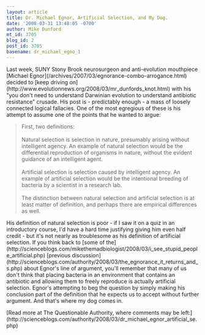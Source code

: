 ```yaml
---
layout: article
title: Dr. Michael Egnor, Artificial Selection, and My Dog.
date: '2008-03-31 13:48:05 -0700'
author: Mike Dunford
mt_id: 3705
blog_id: 2
post_id: 3705
basename: dr_michael_egno_1
---
```

<p>
Last week, SUNY Stony Brook neurosurgeon and anti-evolution mouthpiece [Michael Egnor](/archives/2007/03/egnorance-combo-arrogance.html) decided to [keep driving on](http://www.evolutionnews.org/2008/03/mr_dunfords_knot.html) with his "you don't need to understand Darwinian evolution to understand antibiotic resistance" crusade. His post is - predictably enough - a mass of loosely connected logical fallacies. One of the most egregious of these is his attempt to assume one of the points that he wanted to argue:
</p>

> First, two definitions:
> <br />
> <br />Natural selection is selection in nature, presumably arising without intelligent agency. An example of natural selection would be the differential reproduction of organisms in nature, without the evident guidance of an intelligent agent.
> <br />
> <br />Artificial selection is selection caused by intelligent agency. An example of artificial selection would be the intentional breeding of bacteria by a scientist in a research lab.
> <br />
> <br />The distinction between natural selection and artificial selection is at least matter of definition, and perhaps there are empirical differences as well.

<p>
His definition of natural selection is poor - if I saw it on a quiz in an introductory course, I'd have a hard time justifying giving him even half credit - but it's not nearly as troublesome as his definition of artificial selection. If you think back to [some of the](http://scienceblogs.com/mikethemadbiologist/2008/03/i_see_stupid_people_artificial.php) [previous discussion](http://scienceblogs.com/authority/2008/03/the_egnorance_it_returns_and_s.php) about Egnor's line of argument, you'll remember that many of us don't think that placing bacteria in an environment that contains an antibiotic and allowing them to freely reproduce is actually artificial selection. Egnor's attempting to beg the question by simply making his conclusion part of the definition that he expects us to accept without further argument. And that's where my dog comes in. 
</p>


<p>[Read more at The Questionable Authority, where comments may be left:](http://scienceblogs.com/authority/2008/03/dr_michael_egnor_artificial_se.php)</p>
